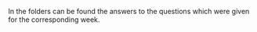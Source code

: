 In the folders can be found the answers to the questions which were given for the corresponding week.
